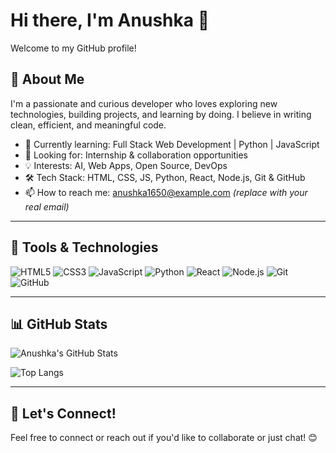# Hi there, I'm Anushka 👋

Welcome to my GitHub profile!

## 🚀 About Me

I'm a passionate and curious developer who loves exploring new technologies, building projects, and learning by doing. I believe in writing clean, efficient, and meaningful code.

- 🌱 Currently learning: Full Stack Web Development | Python | JavaScript
- 💼 Looking for: Internship & collaboration opportunities
- 💡 Interests: AI, Web Apps, Open Source, DevOps
- 🛠️ Tech Stack: HTML, CSS, JS, Python, React, Node.js, Git & GitHub
- 📫 How to reach me: [anushka1650@example.com](mailto:anushka1650@example.com) *(replace with your real email)*

---

## 🔧 Tools & Technologies

![HTML5](https://img.shields.io/badge/HTML5-E34F26?style=for-the-badge&logo=html5&logoColor=white)
![CSS3](https://img.shields.io/badge/CSS3-1572B6?style=for-the-badge&logo=css3&logoColor=white)
![JavaScript](https://img.shields.io/badge/JavaScript-F7DF1E?style=for-the-badge&logo=javascript&logoColor=black)
![Python](https://img.shields.io/badge/Python-3776AB?style=for-the-badge&logo=python&logoColor=white)
![React](https://img.shields.io/badge/React-20232A?style=for-the-badge&logo=react&logoColor=61DAFB)
![Node.js](https://img.shields.io/badge/Node.js-339933?style=for-the-badge&logo=nodedotjs&logoColor=white)
![Git](https://img.shields.io/badge/Git-F05032?style=for-the-badge&logo=git&logoColor=white)
![GitHub](https://img.shields.io/badge/GitHub-181717?style=for-the-badge&logo=github&logoColor=white)

---

## 📊 GitHub Stats

![Anushka's GitHub Stats](https://github-readme-stats.vercel.app/api?username=Anushka1650&show_icons=true&theme=radical)

![Top Langs](https://github-readme-stats.vercel.app/api/top-langs/?username=Anushka1650&layout=compact&theme=radical)

---

## 🌱 Let's Connect!

Feel free to connect or reach out if you'd like to collaborate or just chat! 😊

